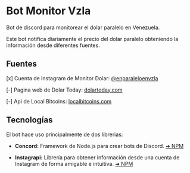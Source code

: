 # Bot Monitor Vzla

Bot de discord para monitorear el dolar paralelo en Venezuela.

Este bot notifica diariamente el precio del dolar paralelo obteniendo la información desde diferentes fuentes.

## Fuentes

[x] Cuenta de instagram de Monitor Dolar: [@enparaleloenvzla](https://www.instagram.com/enparaleloenvzla)

[-] Pagina web de Dolar Today: [dolartoday.com](https://www.dolartoday.com/)

[-] Api de Local Bitcoins: [localbitcoins.com](https://www.localbitcoins.com/)

## Tecnologías

El bot hace uso principalmente de dos librerias:

- **Concord:** Framework de Node.js para crear bots de Discord.
  [&#x279c; NPM](https://npmjs.com/package/@edixon/concord)

- **Instagrapi:** Librería para obtener información desde una cuenta de Instagram de forma amigable e intuitiva.
  [&#x279c; NPM](https://npmjs.com/package/instagrapi)
